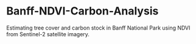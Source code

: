 # Banff-NDVI-Carbon-Analysis
Estimating tree cover and carbon stock in Banff National Park using NDVI from Sentinel-2 satellite imagery.
